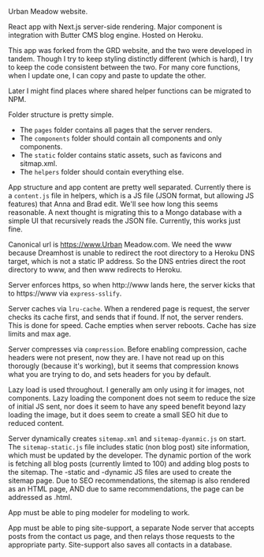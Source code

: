 Urban Meadow website.

React app with Next.js server-side rendering.
Major component is integration with Butter CMS blog engine.
Hosted on Heroku.

This app was forked from the GRD website, and the two were developed in tandem.  Though I try to keep styling distinctly different (which is hard), I try to keep the code consistent between the two. For many core functions, when I update one, I can copy and paste to update the other.

Later I might find places where shared helper functions can be migrated to NPM.

Folder structure is pretty simple.
* The `pages` folder contains all pages that the server renders.  
* The `components` folder should contain all components and only components. 
* The `static` folder contains static assets, such as favicons and  sitmap.xml.
* The `helpers` folder should contain everything else.

App structure and app content are pretty well separated.  Currently there is a `content.js` file in helpers, which is a JS file (JSON format, but allowing JS features) that Anna and Brad edit. We'll see how long this seems reasonable. A next thought is migrating this to a Mongo database with a simple UI that recursively reads the JSON file. Currently, this works just fine. 

Canonical url is https://www.Urban Meadow.com.  We need the www because Dreamhost is unable to redirect the root directory to a Heroku DNS target, which is not a static IP address.  So the DNS entries direct the root directory to www, and then www redirects to Heroku.

Server enforces https, so when http://www lands here, the server kicks that to https://www via `express-sslify`.

Server caches via `lru-cache`. When a rendered page is request, the server checks its cache first, and sends that if found. If not, the server renders. This is done for speed.  Cache empties when server reboots. Cache has size limits and max age.

Server compresses via `compression`. Before enabling compression, cache headers were not present, now they are. I have not read up on this thorougly (because it's working), but it seems that compression knows what you are trying to do, and sets headers for you by default.

Lazy load is used throughout.  I generally am only using it for images, not components. Lazy loading the component does not seem to reduce the size of initial JS sent, nor does it seem to have any speed benefit beyond lazy loading the image, but it does seem to create a small SEO hit due to reduced content.

Server dynamically creates `sitemap.xml` and `sitemap-dyanmic.js` on start. The `sitemap-static.js` file includes static (non blog post) site information, which must be updated by the developer.  The dynamic portion of the work is fetching all blog posts (currently limted to 100) and adding blog posts to the sitemap.  The -static and -dynamic JS files are used to create the sitemap page.  Due to SEO recommendations, the sitemap is also rendered as an HTML page, AND due to same recommendations, the page can be addressed as .html.

App must be able to ping modeler for modeling to work.

App must be able to ping site-support, a separate Node server that accepts posts from the contact us page, and then relays those requests to the appropriate party. Site-support also saves all contacts in a database.


